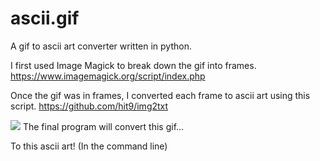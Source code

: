 # ascii.gif
A gif to ascii art converter written in python.

I first used Image Magick to break down the gif into frames. 
https://www.imagemagick.org/script/index.php

Once the gif was in frames, I converted each frame to ascii art using this script. 
https://github.com/hit9/img2txt

![](https://media.giphy.com/media/l2R0aKwejYr8ycKAg/giphy.gif)
The final program will convert this gif...

To this ascii art! (In the command line)
